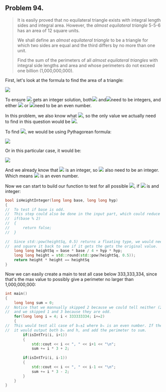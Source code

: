 ## Problem 94.

> It is easily proved that no equilateral triangle exists with integral length sides and integral area. However, the *almost equilateral triangle* 5-5-6 has an area of 12 square units.
>
> We shall define an *almost equilateral triangle* to be a triangle for which two sides are equal and the third differs by no more than one unit.
>
> Find the sum of the perimeters of all *almost equilateral triangles* with integral side lengths and area and whose perimeters do not exceed one billion (1,000,000,000).



First, let's look at the formula to find the area of a triangle:

![ ](https://render.githubusercontent.com/render/math?math=A_{tri}=h*b_{h}/2)

To ensure ![](https://render.githubusercontent.com/render/math?math=A_{tri}) gets an integer solution, both![](https://render.githubusercontent.com/render/math?math=h) and![](https://render.githubusercontent.com/render/math?math=b_{h})need to be integers, and either ![](https://render.githubusercontent.com/render/math?math=h) or ![](https://render.githubusercontent.com/render/math?math=b_{h})need to be an even number.

In this problem, we also know what ![](https://render.githubusercontent.com/render/math?math=b_{h}=[3,1000000000/3%29), so the only value we actually need to find in this question would be ![](https://render.githubusercontent.com/render/math?math=h).

To find ![](https://render.githubusercontent.com/render/math?math=h), we would be using Pythagorean formula:

![](https://render.githubusercontent.com/render/math?math=a^{2}%2Bb^{2}=c^{2})

Or in this particular case, it would be:

![](https://render.githubusercontent.com/render/math?math=h^{2}=%28{b_{h}\pm1}%29^{2}-%28{b_{h}/2}%29^{2},h\in\mathbb{N})

And we already know that ![](https://render.githubusercontent.com/render/math?math=b_{h}) is an integer, so ![](https://render.githubusercontent.com/render/math?math={b_{h}}/2) also need to be an integer. Which means ![](https://render.githubusercontent.com/render/math?math=b_{h}) is an even number.

Now we can start to build our function to test for all possible ![](https://render.githubusercontent.com/render/math?math=b_{h}), if ![](https://render.githubusercontent.com/render/math?math=h) is and integer:

```cpp
bool isHeightInteger(long long base, long long hyp)
{
//  To test if base is odd.
//  This step could also be done in the input part, which could reduce test cases.
//  if(base % 2)
//  {
//  	return false;
//  }
    
//  Since std::pow(heightSq, 0.5) returns a floating type, we would need to round it 
//  and square it back to see if it gets the gets the original value.
    long long heightSq = base * base / 4 + hyp * hyp;
    long long height = std::round(std::pow(heightSq, 0.5));
    return height * height == heightSq
}
```

Now we can easily create a main to test all case below 333,333,334, since that's the max value to possibly give a perimeter no larger than 1,000,000,000:

```cpp
int main()
{
    long long sum = 0;
//  Notice that we mannually skipped 2 because we could tell neither (2,3,3) or (2,1,1) is a valid answer,
//  and we skipped 1 and 3 because they are odd.
    for(long long i = 4; i < 333333334; i+=2)
    {
//  This would test all case of bₕ±1 where bₕ is an even number. If the height is also an integer, 
//  it would output both bₕ and h, and add the perimeter to sum.
        if(isIntTri(i, i+1))
        {
            std::cout << i << ", " << i+1 << "\n";
            sum += i * 3 + 2;
        
        if(isIntTri(i, i-1))
        {
            std::cout << i << ", " << i-1 << "\n";
            sum += i * 3 - 2;
        }
    }
}
```


